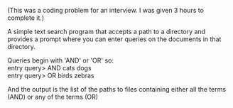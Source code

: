 (This was a coding problem for an interview. I was given 3 hours to complete it.)

A simple text search program that accepts a path to a directory and provides a prompt where you can enter queries on the documents in that directory. 

Queries begin with 'AND' or 'OR' so:<br/>
entry query> AND cats dogs<br/>
entry query> OR birds zebras

And the output is the list of the paths to files containing either all the terms (AND) or any of the terms (OR)
